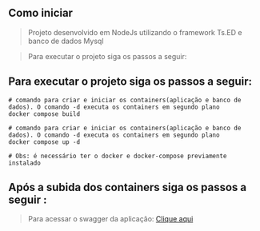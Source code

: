## Como iniciar

> Projeto desenvolvido em NodeJs utilizando o framework Ts.ED e banco de dados Mysql

> Para executar o projeto siga os passos a seguir:

## Para executar o projeto siga os passos a seguir:

```
# comando para criar e iniciar os containers(aplicação e banco de dados). O comando -d executa os containers em segundo plano
docker compose build

# comando para criar e iniciar os containers(aplicação e banco de dados). O comando -d executa os containers em segundo plano
docker compose up -d

# Obs: é necessário ter o docker e docker-compose previamente instalado
```

## Após a subida dos containers siga os passos a seguir :

> Para acessar o swagger da aplicação: <a href="http://localhost:8083/doc">Clique aqui</a>
